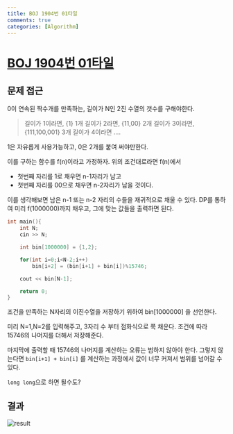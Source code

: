 ```yaml
---
title: BOJ 1904번 01타일
comments: true
categories: [Algorithm]
---
```


# [BOJ 1904번 01타일](https://www.acmicpc.net/problem/1904)




문제 접근
---
0이 연속된 짝수개를 만족하는, 길이가 N인 2진 수열의 갯수를 구해야한다.


>길이가 1이라면, {1} 1개
>길이가 2라면,  {11,00} 2개
>길이가 3이라면, {111,100,001} 3개
>길이가 4이라면 ....

1은 자유롭게 사용가능하고, 0은 2개를 붙여 써야만한다.

이를 구하는 함수를 f(n)이라고 가정하자. 위의 조건대로라면 f(n)에서 
- 첫번째 자리를 1로 채우면 n-1자리가 남고
- 첫번째 자리를 00으로 채우면 n-2자리가 남을 것이다.

이를 생각해보면 남은 n-1 또는 n-2 자리의 수들을 재귀적으로 채울 수 있다.
DP를 통하여 미리 f(1000000)까지 채우고, 그에 맞는 값들을 출력하면 된다.

```cpp
int main(){
    int N;
    cin >> N;

    int bin[1000000] = {1,2};

    for(int i=0;i<N-2;i++)
        bin[i+2] = (bin[i+1] + bin[i])%15746;

    cout << bin[N-1];

    return 0;
}
```

조건을 만족하는 N자리의 이진수열을 저장하기 위하여 bin[1000000] 을 선언한다.

미리 N=1,N=2를 입력해주고, 3자리 수 부터 점화식으로 쭉 채운다.
조건에 따라 15746의 나머지를 더해서 저장해준다.

마지막에 출력할 때 15746의 나머지를 계산하는 오류는 범하지 않아야 한다.
그렇지 않는다면 `bin[i+1] + bin[i]` 를 계산하는 과정에서 값이 너무 커져서 범위를 넘어갈 수 있다.

`long long`으로 하면 될수도?

결과
---
![result](https://i.ibb.co/jRFqKss/image.png)
